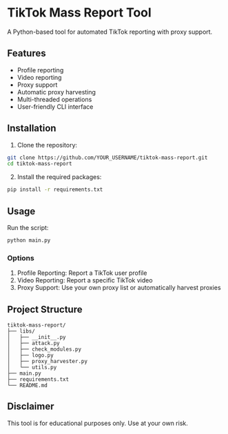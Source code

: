 # TikTok Mass Report Tool

A Python-based tool for automated TikTok reporting with proxy support.

## Features
- Profile reporting
- Video reporting
- Proxy support
- Automatic proxy harvesting
- Multi-threaded operations
- User-friendly CLI interface

## Installation

1. Clone the repository:
```bash
git clone https://github.com/YOUR_USERNAME/tiktok-mass-report.git
cd tiktok-mass-report
```

2. Install the required packages:
```bash
pip install -r requirements.txt
```

## Usage

Run the script:
```bash
python main.py
```

### Options
1. Profile Reporting: Report a TikTok user profile
2. Video Reporting: Report a specific TikTok video
3. Proxy Support: Use your own proxy list or automatically harvest proxies

## Project Structure
```
tiktok-mass-report/
├── libs/
│   ├── __init__.py
│   ├── attack.py
│   ├── check_modules.py
│   ├── logo.py
│   ├── proxy_harvester.py
│   └── utils.py
├── main.py
├── requirements.txt
└── README.md
```

## Disclaimer
This tool is for educational purposes only. Use at your own risk. 